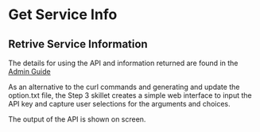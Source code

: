 # Get Service Info

## Retrive Service Information

The details for using the API and information returned are found in the
[Admin Guide](https://docs.paloaltonetworks.com/prisma/prisma-access/prisma-access-panorama-admin/prisma-access-overview/retrieve-ip-addresses-for-prisma-access.html)

As an alternative to the curl commands and generating and update the option.txt file, the Step 3 skillet
creates a simple web interface to input the API key and capture user selections for the arguments and choices.

The output of the API is shown on screen.